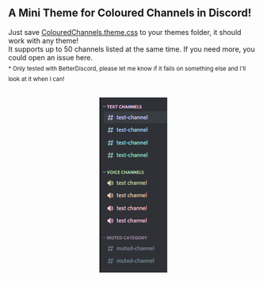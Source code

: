 ## A Mini Theme for Coloured Channels in Discord!
Just save [ColouredChannels.theme.css](https://hoyupu.github.io/ColouredChannels/ColouredChannels.theme.css) to your themes folder, it should work with any theme!<br>
It supports up to 50 channels listed at the same time. If you need more, you could open an issue here.<br>
<sub> * Only tested with BetterDiscord, please let me know if it fails on something else and I'll look at it when I can! </sub><br>
<br> <center>![ColouredChannels Preview](https://github.com/hoyupu/ColouredChannels/blob/gh-pages/Preview.png)</center>

